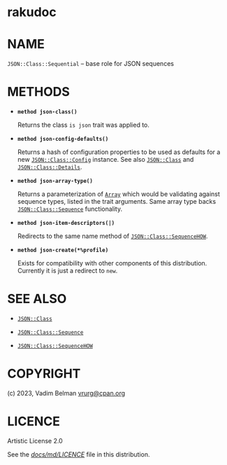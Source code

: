 # rakudoc

# NAME

`JSON::Class::Sequential` – base role for JSON sequences

# METHODS

  - **`method json-class()`**
    
    Returns the class `is json` trait was applied to.

  - **`method json-config-defaults()`**
    
    Returns a hash of configuration properties to be used as defaults for a new [`JSON::Class::Config`](Config.md) instance. See also [`JSON::Class`](../Class.md) and [`JSON::Class::Details`](Details.md).

  - **`method json-array-type()`**
    
    Returns a parameterization of [`Array`](https://docs.raku.org/type/Array) which would be validating against sequence types, listed in the trait arguments. Same array type backs [`JSON::Class::Sequence`](Sequence.md) functionality.

  - **`method json-item-descriptors(|)`**
    
    Redirects to the same name method of [`JSON::Class::SequenceHOW`](SequenceHOW.md).

  - **`method json-create(*%profile)`**
    
    Exists for compatibility with other components of this distribution. Currently it is just a redirect to `new`.

# SEE ALSO

  - [`JSON::Class`](../Class.md)

  - [`JSON::Class::Sequence`](Sequence.md)

  - [`JSON::Class::SequenceHOW`](SequenceHOW.md)

# COPYRIGHT

(c) 2023, Vadim Belman <vrurg@cpan.org>

# LICENCE

Artistic License 2.0

See the [*docs/md/LICENCE*](../../LICENCE) file in this distribution.
